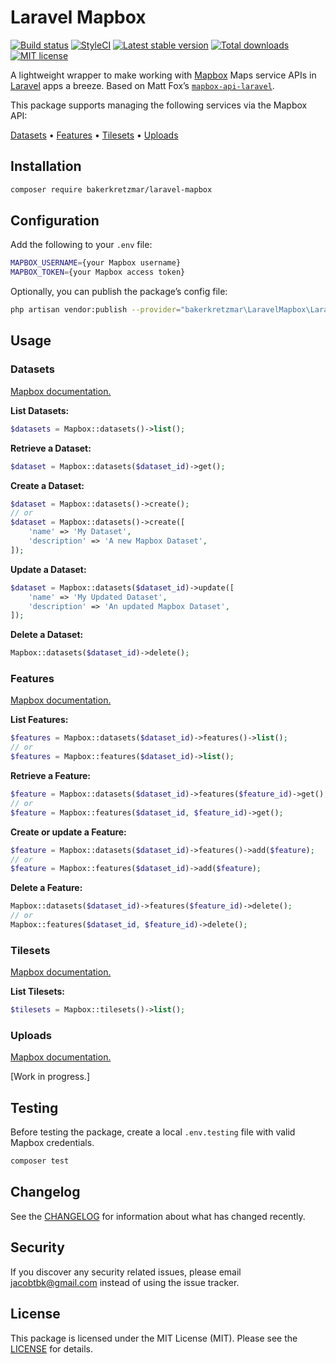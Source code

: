 Laravel Mapbox
==============

[![Build status](https://img.shields.io/travis/com/bakerkretzmar/laravel-mapbox.svg?style=flat)](https://travis-ci.org/bakerkretzmar/laravel-mapbox)
[![StyleCI](https://github.styleci.io/repos/192925375/shield?branch=master&style=flat)](https://github.styleci.io/repos/192925375)
[![Latest stable version](https://img.shields.io/packagist/v/bakerkretzmar/laravel-mapbox.svg?style=flat)](https://packagist.org/packages/bakerkretzmar/laravel-mapbox)
[![Total downloads](https://img.shields.io/packagist/dt/bakerkretzmar/laravel-mapbox.svg?style=flat)](https://packagist.org/packages/bakerkretzmar/laravel-mapbox)
[![MIT license](https://img.shields.io/packagist/l/bakerkretzmar/laravel-mapbox.svg?style=flat)](https://github.com/bakerkretzmar/laravel-mapbox/blob/master/LICENSE)

A lightweight wrapper to make working with [Mapbox](https://docs.mapbox.com/api/maps) Maps service APIs in [Laravel](https://laravel.com) apps a breeze. Based on Matt Fox’s [`mapbox-api-laravel`](https://github.com/BlueVertex/mapbox-api-laravel).

This package supports managing the following services via the Mapbox API:

[Datasets](#datasets) • [Features](#features) • [Tilesets](#tilesets) • [Uploads](#uploads)

Installation
------------

```bash
composer require bakerkretzmar/laravel-mapbox
```

Configuration
-------------

Add the following to your `.env` file:

```bash
MAPBOX_USERNAME={your Mapbox username}
MAPBOX_TOKEN={your Mapbox access token}
```

Optionally, you can publish the package’s config file:

```bash
php artisan vendor:publish --provider="bakerkretzmar\LaravelMapbox\LaravelMapboxServiceProvider"
```

Usage
-----

### Datasets

[Mapbox documentation.](https://docs.mapbox.com/api/maps/#datasets)

**List Datasets:**

```php
$datasets = Mapbox::datasets()->list();
```

**Retrieve a Dataset:**

```php
$dataset = Mapbox::datasets($dataset_id)->get();
```

**Create a Dataset:**

```php
$dataset = Mapbox::datasets()->create();
// or
$dataset = Mapbox::datasets()->create([
    'name' => 'My Dataset',
    'description' => 'A new Mapbox Dataset',
]);
```

**Update a Dataset:**

```php
$dataset = Mapbox::datasets($dataset_id)->update([
    'name' => 'My Updated Dataset',
    'description' => 'An updated Mapbox Dataset',
]);
```

**Delete a Dataset:**

```php
Mapbox::datasets($dataset_id)->delete();
```

### Features

[Mapbox documentation.](https://docs.mapbox.com/api/maps/#list-features)

**List Features:**

```php
$features = Mapbox::datasets($dataset_id)->features()->list();
// or
$features = Mapbox::features($dataset_id)->list();
```

**Retrieve a Feature:**

```php
$feature = Mapbox::datasets($dataset_id)->features($feature_id)->get();
// or
$feature = Mapbox::features($dataset_id, $feature_id)->get();
```

**Create or update a Feature:**

```php
$feature = Mapbox::datasets($dataset_id)->features()->add($feature);
// or
$feature = Mapbox::features($dataset_id)->add($feature);
```

**Delete a Feature:**

```php
Mapbox::datasets($dataset_id)->features($feature_id)->delete();
// or
Mapbox::features($dataset_id, $feature_id)->delete();
```

### Tilesets

[Mapbox documentation.](https://docs.mapbox.com/api/maps/#tilesets)

**List Tilesets:**

```php
$tilesets = Mapbox::tilesets()->list();
```

### Uploads

[Mapbox documentation.](https://docs.mapbox.com/api/maps/#uploads)

[Work in progress.]

<!-- **Get S3 Credentials:**
```
// Returns S3Credentials Object
$response = Mapbox::uploads()->credentials();
```

**Create Upload:**
```
$response = Mapbox::uploads()->create([
	'tileset' => '{username}.mytilesetid',
	'url' => 'mapbox://datasets/{username}/{dataset}', // Or S3 Bucket URL from S3Credentials Object
	'name' => 'Upload Name'
]);
```

**Retrieve Upload Status:**
```
$response = Mapbox::uploads($uploadID)->get();
```

**List Upload Statuses:**
```
$list = Mapbox::uploads()->list();
```

**Delete Upload:**
```
$response = Mapbox::uploads($uploadID)->delete();
``` -->

Testing
-------

Before testing the package, create a local `.env.testing` file with valid Mapbox credentials.

```bash
composer test
```

Changelog
---------

See the [CHANGELOG](CHANGELOG.md) for information about what has changed recently.

Security
--------

If you discover any security related issues, please email <jacobtbk@gmail.com> instead of using the issue tracker.

License
-------

This package is licensed under the MIT License (MIT). Please see the [LICENSE](LICENSE.md) for details.
